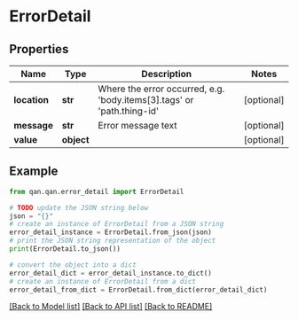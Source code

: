# ErrorDetail


## Properties

Name | Type | Description | Notes
------------ | ------------- | ------------- | -------------
**location** | **str** | Where the error occurred, e.g. &#39;body.items[3].tags&#39; or &#39;path.thing-id&#39; | [optional] 
**message** | **str** | Error message text | [optional] 
**value** | **object** |  | [optional] 

## Example

```python
from qan.qan.error_detail import ErrorDetail

# TODO update the JSON string below
json = "{}"
# create an instance of ErrorDetail from a JSON string
error_detail_instance = ErrorDetail.from_json(json)
# print the JSON string representation of the object
print(ErrorDetail.to_json())

# convert the object into a dict
error_detail_dict = error_detail_instance.to_dict()
# create an instance of ErrorDetail from a dict
error_detail_from_dict = ErrorDetail.from_dict(error_detail_dict)
```
[[Back to Model list]](../README.md#documentation-for-models) [[Back to API list]](../README.md#documentation-for-api-endpoints) [[Back to README]](../README.md)


